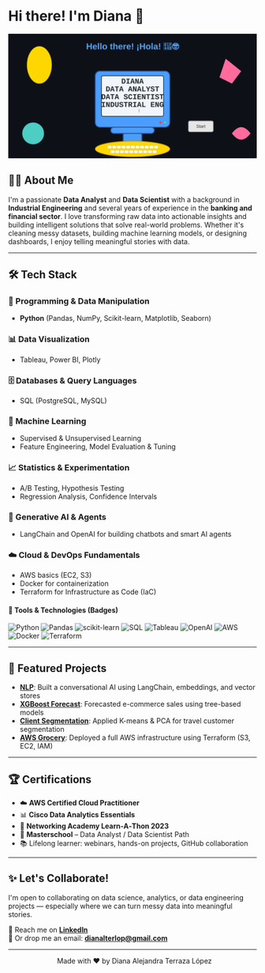 # Hi there! I'm Diana 👋

<div align="center">
  <img src="computer-animation.svg" alt="Diana - Data Analyst, Data Scientist & Industrial Engineer" width="800"/>
</div>

## 👩‍💻 About Me

I'm a passionate **Data Analyst** and **Data Scientist** with a background in **Industrial Engineering** and several years of experience in the **banking and financial sector**. I love transforming raw data into actionable insights and building intelligent solutions that solve real-world problems. Whether it's cleaning messy datasets, building machine learning models, or designing dashboards, I enjoy telling meaningful stories with data.

---

## 🛠️ Tech Stack

### 🐍 Programming & Data Manipulation  
- **Python** (Pandas, NumPy, Scikit-learn, Matplotlib, Seaborn)

### 📊 Data Visualization  
- Tableau, Power BI, Plotly

### 🗄️ Databases & Query Languages  
- SQL (PostgreSQL, MySQL)

### 🤖 Machine Learning  
- Supervised & Unsupervised Learning  
- Feature Engineering, Model Evaluation & Tuning

### 📈 Statistics & Experimentation  
- A/B Testing, Hypothesis Testing  
- Regression Analysis, Confidence Intervals

### 🧠 Generative AI & Agents  
- LangChain and OpenAI for building chatbots and smart AI agents

### ☁️ Cloud & DevOps Fundamentals  
- AWS basics (EC2, S3)  
- Docker for containerization  
- Terraform for Infrastructure as Code (IaC)

#### 🔧 Tools & Technologies (Badges)
![Python](https://img.shields.io/badge/Python-3670A0?style=for-the-badge&logo=python&logoColor=ffdd54)
![Pandas](https://img.shields.io/badge/pandas-150458?style=for-the-badge&logo=pandas)
![scikit-learn](https://img.shields.io/badge/scikit--learn-F7931E?style=for-the-badge&logo=scikit-learn&logoColor=white)
![SQL](https://img.shields.io/badge/SQL-025E8C?style=for-the-badge&logo=postgresql&logoColor=white)
![Tableau](https://img.shields.io/badge/Tableau-E97627?style=for-the-badge&logo=tableau&logoColor=white)
![OpenAI](https://img.shields.io/badge/OpenAI-412991?style=for-the-badge&logo=openai&logoColor=white)
![AWS](https://img.shields.io/badge/AWS-232F3E?style=for-the-badge&logo=amazonaws&logoColor=white)
![Docker](https://img.shields.io/badge/Docker-2496ED?style=for-the-badge&logo=docker&logoColor=white)
![Terraform](https://img.shields.io/badge/Terraform-7B42BC?style=for-the-badge&logo=terraform&logoColor=white)

---

## 📌 Featured Projects

- [**NLP**](https://github.com/Dianaaleja/NLP): Built a conversational AI using LangChain, embeddings, and vector stores  
- [**XGBoost Forecast**](https://github.com/Dianaaleja/corporacion_favorita): Forecasted e-commerce sales using tree-based models  
- [**Client Segmentation**](https://github.com/Dianaaleja/travel_tide_customer_segment): Applied K-means & PCA for travel customer segmentation  
- [**AWS Grocery**](https://github.com/Dianaaleja/AWS_grocery): Deployed a full AWS infrastructure using Terraform (S3, EC2, IAM)

---

## 🏆 Certifications

- ☁️ **AWS Certified Cloud Practitioner**
- 📊 **Cisco Data Analytics Essentials**
- 🧠 **Networking Academy Learn‑A‑Thon 2023**
- 🏫 **Masterschool** – Data Analyst / Data Scientist Path
- 📚 Lifelong learner: webinars, hands-on projects, GitHub collaboration

---

## ✨ Let's Collaborate!

I'm open to collaborating on data science, analytics, or data engineering projects — especially where we can turn messy data into meaningful stories.

💬 Reach me on [**LinkedIn**](https://www.linkedin.com/in/dianaterrazalopez/)  
📧 Or drop me an email: **dianalterlop@gmail.com**

---

<p align="center">
  Made with ❤️ by Diana Alejandra Terraza López
</p>
